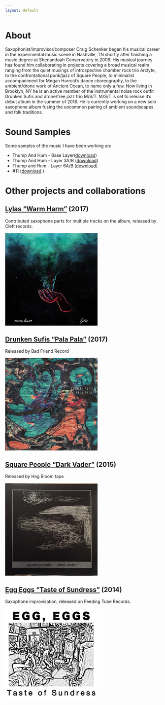 ```yaml
---
layout: default
---
```


# [](#header-2)About
Saxophonist/improvisor/composer Craig Schenker began his musical career in the experimental music scene in Nashville, TN shortly after finishing a music degree at Shenandoah Conservatory in 2006. His musical journey has found him collaborating in projects covering a broad musical realm ranging from the quiet musings of introspective chamber rock trio Arclyte, to the confrontational punk/jazz of Square People, to minimalist accompaniment for Megan Harrold’s dance choreography, to the ambient/drone work of Ancient Ocean, to name only a few. Now living in Brooklyn, NY he is an active member of the instrumental noise rock outfit Drunken Sufis and drone/free jazz trio M/S/T. M/S/T is set to release it’s debut album in the summer of 2018. He is currently working on a new solo saxophone album fusing the uncommon pairing of ambient soundscapes and folk traditions.

# [](#header-2)Sound Samples
Some samples of the music I have been working on:

- Thump And Hum - Base Layer([download](https://github.com/cischenker/cischenker.github.io/blob/master/samples/Loop%202.8.18%20Stand%20Thump%20And%20Hum.m4a?raw=true))
- Thump And Hum - Layer 3A/B ([download](https://github.com/cischenker/cischenker.github.io/blob/master/samples/Loop%202.8.18%20Variation%203%20And%203B.m4a?raw=true))
- Thump and Hum - Layer 6A/B ([download](https://github.com/cischenker/cischenker.github.io/blob/master/samples/Loop%202.8.18%20Variation%206%20And%206B.m4a?raw=true))
- #11 ([download](https://github.com/cischenker/cischenker.github.io/blob/master/samples/M_S_T_THUMP%20MIXES_%2311.mp3?raw=true)
)

# [](#header-2)Other projects and collaborations

## [](#header-6) [Lylas “Warm Harm”](https://lylas.bandcamp.com/album/warm-harm) (2017)
Contributed saxophone parts for multiple tracks on the album, released by Cleft records.

<img width="300" height="300" src="https://raw.githubusercontent.com/cischenker/cischenker.github.io/master/img/warm_harm.jpg" ALIGN=”left”>



## [](#header-6) [Drunken Sufis “Pala Pala”](https://drunkensufis.bandcamp.com/) (2017)

Released by Bad Friend Record

<img width="300" height="300" src="https://raw.githubusercontent.com/cischenker/cischenker.github.io/master/img/pala_pala.jpg" ALIGN=”left”/> 


## [](#header-6) [Square People “Dark Vader”](https://soundcloud.com/lofantasyjunk/sets/square-people-dark-vader) (2015)

Released by Hag Bloom tape

<img width="300" height="300" src="https://raw.githubusercontent.com/cischenker/cischenker.github.io/master/img/dark_vader.jpg" ALIGN=”left”/> 


## [](#header-6) [Egg Eggs “Taste of Sundress”](https://feedingtuberecords.bandcamp.com/album/taste-of-sundress) (2014)

Saxophone improvisation, released on Feeding Tube Records.

<img align="left" width="300" height="300" src="https://raw.githubusercontent.com/cischenker/cischenker.github.io/master/img/egg_egg.jpg" ALIGN=”left”/>





